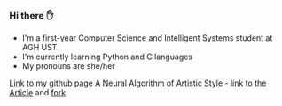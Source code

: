 ### Hi there :raised_hand:
- I'm a first-year Computer Science and Intelligent Systems student at AGH UST
- I'm currently learning Python and C languages
- My pronouns are she/her

[Link](https://p4trvcja.github.io/) to my github page
A Neural Algorithm of Artistic Style - link to the [Article](https://paperswithcode.com/paper/a-neural-algorithm-of-artistic-style) and [fork](https://github.com/p4trvcja/neural-style)
